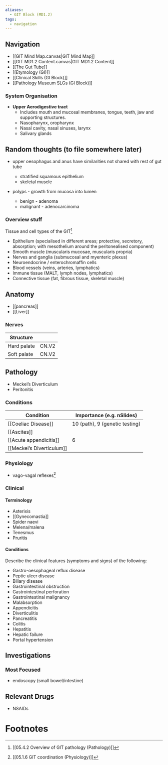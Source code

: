 ```yaml
---
aliases:
  - GIT Block (MD1.2)
tags:
  - navigation
---
```


## Navigation
- [[GIT Mind Map.canvas|GIT Mind Map]]
- [[GIT MD1.2 Content.canvas|GIT MD1.2 Content]]
- [[The Gut Tube]]
- [[Etymology (GI)]]
- [[Clinical Skills (GI Block)]]
- [[Pathology Museum SLGs (GI Block)]]

### System Organisation
- **Upper Aerodigestive tract**
	- Includes mouth and mucosal membranes, tongue, teeth, jaw and supporting structures. 
	- Nasopharynx, oropharynx
	- Nasal cavity, nasal sinuses, larynx
	- Salivary glands

## Random thoughts (to file somewhere later)
- upper oesophagus and anus have similarities not shared with rest of gut tube
	- stratified squamous epithelium
	- skeletal muscle

 - polyps - growth from mucosa into lumen
	 - benign - adenoma
	 - malignant - adenocarcinoma
### Overview stuff
Tissue and cell types of the GIT[^1]
- Epithelium (specialised in different areas; protective, secretory, absorption; with mesothelium around the peritonealised component)
- Smooth muscle (muscularis mucosae, muscularis propria)
- Nerves and ganglia (submucosal and myenteric plexus)
- Neuroendocrine / enterochromaffin cells
- Blood vessels (veins, arteries, lymphatics)
- Immune tissue (MALT, lymph nodes, lymphatics)
- Connective tissue (fat, fibrous tissue, skeletal muscle)

## Anatomy
- [[pancreas]]
- [[Liver]]

### Nerves

| Structure   |       |
| ----------- | ----- |
| Hard palate | CN.V2 |
| Soft palate | CN.V2 |

## Pathology
- Meckel’s Diverticulum
- Peritonitis

### Conditions
| Condition                 | Importance (e.g. nSlides)      |
| ------------------------- | ------------------------------ |
| [[Coeliac Disease]]       | 10 (path), 9 (genetic testing) |
| [[Ascites]]               |                                |
| [[Acute appendicitis]]    | 6                              |
| [[Meckel’s Diverticulum]] |                                |

### Physiology
- vago-vagal reflexes[^2]

### Clinical
#### Terminology
- Asterixis
- [[Gynecomastia]]
- Spider naevi
- Melena/malena
- Tenesmus
- Pruritis

#### Conditions
Describe the clinical features (symptoms and signs) of the following:
- Gastro-oesophageal reflux disease
- Peptic ulcer disease
- Biliary disease
- Gastrointestinal obstruction
- Gastrointestinal perforation
- Gastrointestinal malignancy
- Malabsorption
- Appendicitis
- Diverticulitis
- Pancreatitis
- Colitis
- Hepatitis
- Hepatic failure
- Portal hypertension
## Investigations

### Most Focused
- endoscopy (small bowel/intestine)




## Relevant Drugs

- NSAIDs 
# Footnotes

[^1]: [[05.4.2 Overview of GIT pathology (Pathology)]]
[^2]: [[05.1.6 GIT coordination (Physiology)]]
